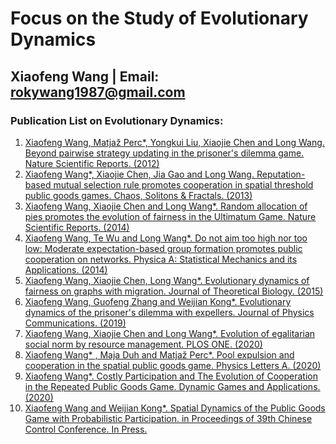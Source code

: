 # Focus on the Study of Evolutionary Dynamics
## Xiaofeng Wang | Email: rokywang1987@gmail.com
### Publication List on Evolutionary Dynamics:
1. [Xiaofeng Wang, Matjaž Perc*, Yongkui Liu, Xiaojie Chen and Long Wang. Beyond pairwise strategy updating in the prisoner's dilemma game. Nature Scientific Reports. (2012)](https://doi.org/10.1038/srep00740)
2. [Xiaofeng Wang*, Xiaojie Chen, Jia Gao and Long Wang. Reputation-based mutual selection rule promotes cooperation in spatial threshold public goods games. Chaos, Solitons & Fractals. (2013)](https://doi.org/10.1016/j.chaos.2013.07.019)
3. [Xiaofeng Wang, Xiaojie Chen and Long Wang*. Random allocation of pies promotes the evolution of fairness in the Ultimatum Game. Nature Scientific Reports. (2014)](https://doi.org/10.1038/srep04534)
4. [Xiaofeng Wang, Te Wu and Long Wang*. Do not aim too high nor too low: Moderate expectation-based group formation promotes public cooperation on networks. Physica A: Statistical Mechanics and its Applications. (2014)](https://doi.org/10.1016/j.physa.2014.05.048)
5. [Xiaofeng Wang, Xiaojie Chen, Long Wang*. Evolutionary dynamics of fairness on graphs with migration. Journal of Theoretical Biology. (2015)](https://doi.org/10.1016/j.jtbi.2015.05.020)
6. [Xiaofeng Wang, Guofeng Zhang and Weijian Kong*. Evolutionary dynamics of the prisoner's dilemma with expellers. Journal of Physics Communications. (2019)](https://doi.org/10.1088/2399-6528/aafe57)
7. [Xiaofeng Wang, Xiaojie Chen and Long Wang*. Evolution of egalitarian social norm by resource management. PLOS ONE. (2020)](https://doi.org/10.1371/journal.pone.0227902)
8. [Xiaofeng Wang* , Maja Duh and Matjaž Perc*. Pool expulsion and cooperation in the spatial public goods game. Physics Letters A. (2020)](https://doi.org/10.1016/j.physleta.2020.126391)
9. [Xiaofeng Wang*. Costly Participation and The Evolution of Cooperation in the Repeated Public Goods Game. Dynamic Games and Applications. (2020)](https://doi.org/10.1007/s13235-020-00352-1)
10. [Xiaofeng Wang and Weijian Kong*. Spatial Dynamics of the Public Goods Game with Probabilistic Participation. in Proceedings of 39th Chinese Control Conference. In Press.]()
